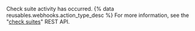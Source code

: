 Check suite activity has occurred. {% data reusables.webhooks.action_type_desc %} For more information, see the "[check suites](/v3/checks/suites/)" REST API.